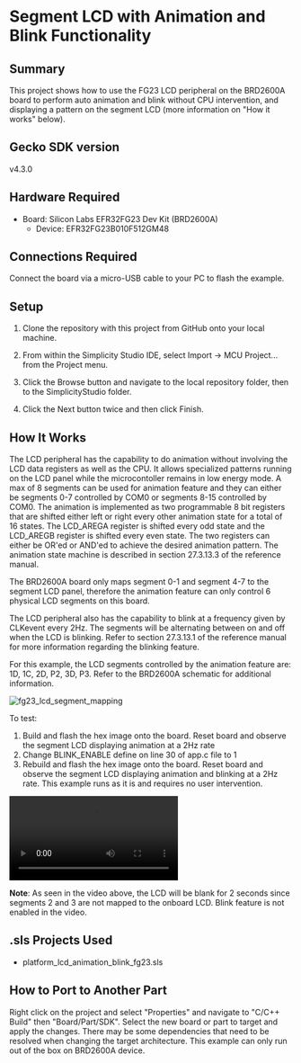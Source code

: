 # Segment LCD with Animation and Blink Functionality

## Summary

This project shows how to use the FG23 LCD peripheral on the BRD2600A board to perform
auto animation and blink without CPU intervention, and displaying a pattern
on the segment LCD (more information on "How it works" below).

## Gecko SDK version

v4.3.0

## Hardware Required

* Board:  Silicon Labs EFR32FG23 Dev Kit (BRD2600A)
  * Device: EFR32FG23B010F512GM48

## Connections Required

Connect the board via a micro-USB cable to your PC to flash the example.

## Setup

1. Clone the repository with this project from GitHub onto your local machine.

2. From within the Simplicity Studio IDE, select Import -> MCU Project... from the Project menu.

3. Click the Browse button and navigate to the local repository folder, then to the SimplicityStudio folder.

4. Click the Next button twice and then click Finish.

## How It Works

The LCD peripheral has the capability to do animation without involving the LCD data
registers as well as the CPU. It allows specialized patterns running on the LCD panel while the 
microcontoller remains in low energy mode. A max of 8 segments can be used for animation feature
and they can either be segments 0-7 controlled by COM0 or segments 8-15 controlled by COM0. The animation
is implemented as two programmable 8 bit registers that are shifted either left or right every other
animation state for a total of 16 states. The LCD_AREGA register is shifted every odd state and the
LCD_AREGB register is shifted every even state. The two registers can either be OR'ed or AND'ed to achieve
the desired animation pattern. The animation state machine is described in section 27.3.13.3 of the reference manual.

The BRD2600A board only maps segment 0-1 and segment 4-7 to the segment LCD panel, therefore the animation
feature can only control 6 physical LCD segments on this board.

The LCD peripheral also has the capability to blink at a frequency given by CLKevent every 2Hz. The segments will be
alternating between on and off when the LCD is blinking. Refer to section 27.3.13.1 of the reference manual
for more information regarding the blinking feature.

For this example, the LCD segments controlled by the animation feature are: 1D, 1C, 2D, P2, 3D, P3. 
Refer to the BRD2600A schematic for additional information.

![fg23_lcd_segment_mapping](https://user-images.githubusercontent.com/66031031/193937564-7755558f-d8a2-4e97-b436-760965fd6afa.png)

To test:

1. Build and flash the hex image onto the board. Reset board and observe the segment LCD displaying animation at a 2Hz rate
2. Change BLINK_ENABLE define on line 30 of app.c file to 1
3. Rebuild and flash the hex image onto the board. Reset board and observe the segment LCD displaying animation and blinking at a 2Hz rate. This example runs as it is and requires no user intervention.

![fg23_animation_demo](https://user-images.githubusercontent.com/66031031/193944633-d7a458a9-49b9-4eaa-afec-87ecd30036e5.mov)

**Note**:
As seen in the video above, the LCD will be blank for 2 seconds since segments 2 and 3 are not
mapped to the onboard LCD. Blink feature is not enabled in the video.

## .sls Projects Used

* platform_lcd_animation_blink_fg23.sls

## How to Port to Another Part

Right click on the project and select "Properties" and navigate to "C/C++ 
Build" then "Board/Part/SDK". Select the new board or part to target and apply 
the changes. There may be some dependencies that need to be resolved when 
changing the target architecture. This example can only run out of the box on
BRD2600A device.
